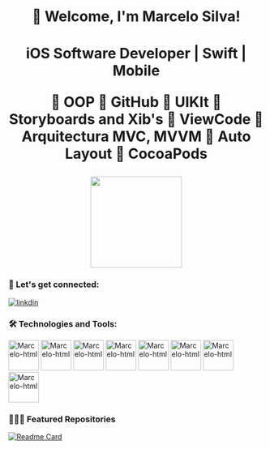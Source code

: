 <h1 align= "center">    Welcome, I'm Marcelo Silva! <h1 align= "center"> iOS Software Developer | Swift | Mobile 

 🔹 OOP 
 🔹 GitHub 
 🔹 UIKIt 
 🔹 Storyboards and Xib's 
 🔹 ViewCode 
 🔹 Arquitectura MVC, MVVM 
 🔹 Auto Layout
 🔹 CocoaPods


<div>
 
<img height="180em" src="https://github-readme-stats.vercel.app/api?username=marcelossv&show_icons=true&theme=onedark"/>

 </div>
   

### 📲 Let's get connected:
 
 [![linkdin](https://img.shields.io/badge/LinkedIn-0077B5?style=for-the-badge&logo=linkedin&logoColor=white)](https://www.linkedin.com/in/marcelossv/)

 
### 🛠 Technologies and Tools:
 
 <div>
 <img align= "centeer" alt="Marcelo-html" height= "60" widht= "60" src="https://cdn.jsdelivr.net/gh/devicons/devicon/icons/swift/swift-original.svg"/>
  <img align= "centeer" alt="Marcelo-html" height= "60" widht= "60" src="https://cdn.jsdelivr.net/gh/devicons/devicon/icons/xcode/xcode-original.svg"/>
 <img align= "centeer" alt="Marcelo-html" height= "60" widht= "60" src="https://cdn.jsdelivr.net/gh/devicons/devicon/icons/firebase/firebase-plain-wordmark.svg"/>
  <img align= "centeer" alt="Marcelo-html" height= "60" widht= "60" src="https://cdn.jsdelivr.net/gh/devicons/devicon/icons/figma/figma-original.svg" />
 <img align= "centeer" alt="Marcelo-html" height= "60" widht= "60" src="https://cdn.jsdelivr.net/gh/devicons/devicon/icons/photoshop/photoshop-line.svg" />
 <img align= "centeer" alt="Marcelo-html" height= "60" widht= "60" src="https://cdn.jsdelivr.net/gh/devicons/devicon/icons/trello/trello-plain-wordmark.svg" />
 <img align= "centeer" alt="Marcelo-html" height= "60" widht= "60" src="https://cdn.jsdelivr.net/gh/devicons/devicon/icons/git/git-plain.svg" />
  <img align= "centeer" alt="Marcelo-html" height= "60" widht= "60" src= "https://cdn.jsdelivr.net/gh/devicons/devicon/icons/visualstudio/visualstudio-plain.svg"
 <div>
 
  
### 👨🏻‍💻 Featured Repositories
  [![Readme Card](https://github-readme-stats.vercel.app/api/pin/?username=marcelossv&repo=WorldCupQatar22&theme=onedark)](https://github.com/anuraghazra/github-readme-stats)
